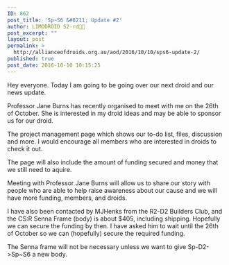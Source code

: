 ```yaml
---
ID: 862
post_title: 'Sp~S6 &#8211; Update #2'
author: LIMODROID S2-rd🔭🔬
post_excerpt: ""
layout: post
permalink: >
  http://allianceofdroids.org.au/aod/2016/10/10/sps6-update-2/
published: true
post_date: 2016-10-10 10:15:25
---
```

Hey everyone. Today I am going to be going over our next droid and our news update.

Professor Jane Burns has recently organised to meet with me on the 26th of October. She is interested in my droid ideas and may be able to sponsor us for our droid.

The project management page which shows our to-do list, files, discussion and more. I would encourage all members who are interested in droids to check it out.

The page will also include the amount of funding secured and money that we still need to aquire.

Meeting with Professor Jane Burns will allow us to share our story with people who are able to help raise awareness about our cause and we will have more funding, members, and droids.

I have also been contacted by MJHenks from the R2-D2 Builders Club, and the CS:R Senna Frame (body) is about $405, including shipping. Hopefully we can secure the funding by then. I have asked him to wait until the 26th of October so we can (hopefully) secure the required funding.

The Senna frame will not be necessary unless we want to give Sp-D2-&gt;Sp~S6 a new body.